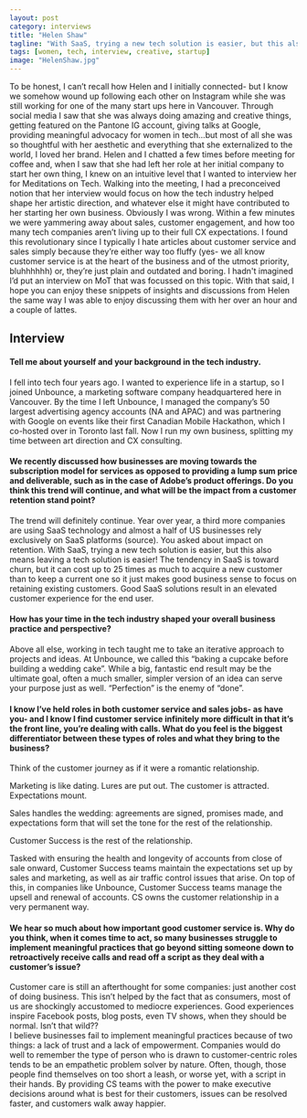 ```yaml
---
layout: post
category: interviews
title: "Helen Shaw"
tagline: "With SaaS, trying a new tech solution is easier, but this also means leaving a tech solution is easier!"
tags: [women, tech, interview, creative, startup]
image: "HelenShaw.jpg"
---
```


To be honest, I can’t recall how Helen and I initially connected- but I know we somehow wound up following each other on Instagram while she was still working for one of the many start ups here in Vancouver. Through social media I saw that she was always doing amazing and creative things, getting featured on the Pantone IG account, giving talks at Google, providing meaningful advocacy for women in tech…but most of all she was so thoughtful with her aesthetic and everything that she externalized to the world, I loved her brand.
Helen and I chatted a few times before meeting for coffee and, when I saw that she had left her role at her initial company to start her own thing, I knew on an intuitive level that I wanted to interview her for Meditations on Tech. Walking into the meeting, I had a preconceived notion that her interview would focus on how the tech industry helped shape her artistic direction, and whatever else it might have contributed to her starting her own business. Obviously I was wrong.
Within a few minutes we were yammering away about sales, customer engagement, and how too many tech companies aren’t living up to their full CX expectations. I found this revolutionary since I typically I hate articles about customer service and sales simply because they’re either way too fluffy (yes- we all know customer service is at the heart of the business and of the utmost priority, bluhhhhhh) or, they’re just plain and outdated and boring. I hadn't imagined I’d put an interview on MoT that was focussed on this topic. With that said, I hope you can enjoy these snippets of insights and discussions from Helen the same way I was able to enjoy discussing them with her over an hour and a couple of lattes.

## Interview

#### Tell me about yourself and your background in the tech industry.
I fell into tech four years ago. I wanted to experience life in a startup, so I joined Unbounce, a marketing software company headquartered here in Vancouver. 
By the time I left Unbounce, I managed the company’s 50 largest advertising agency accounts (NA and APAC) and was partnering with Google on events like their first Canadian Mobile Hackathon, which I co-hosted over in Toronto last fall. 
Now I run my own business, splitting my time between art direction and CX consulting.

#### We recently discussed how businesses are moving towards the subscription model for services as opposed to providing a lump sum price and deliverable, such as in the case of Adobe’s product offerings. Do you think this trend will continue, and what will be the impact from a customer retention stand point?
The trend will definitely continue. Year over year, a third more companies are using SaaS technology and almost a half of US businesses rely exclusively on SaaS platforms (source). 
You asked about impact on retention. With SaaS, trying a new tech solution is easier, but this also means leaving a tech solution is easier! The tendency in SaaS is toward churn, but it can cost up to 25 times as much to acquire a new customer than to keep a current one so it just makes good business sense to focus on retaining existing customers. Good SaaS solutions result in an elevated customer experience for the end user. 

#### How has your time in the tech industry shaped your overall business practice and perspective?
Above all else, working in tech taught me to take an iterative approach to projects and ideas.
At Unbounce, we called this “baking a cupcake before building a wedding cake”.
While a big, fantastic end result may be the ultimate goal, often a much smaller, simpler version of an idea can serve your purpose just as well. “Perfection” is the enemy of “done”. 

#### I know I’ve held roles in both customer service and sales jobs- as have you- and I know I find customer service infinitely more difficult in that it’s the front line, you’re dealing with calls. What do you feel is the biggest differentiator between these types of roles and what they bring to the business?
Think of the customer journey as if it were a romantic relationship.
 
Marketing is like dating. Lures are put out. The customer is attracted. Expectations mount. 

Sales handles the wedding: agreements are signed, promises made, and expectations form that will set the tone for the rest of the relationship. 

Customer Success is the rest of the relationship. 

Tasked with ensuring the health and longevity of accounts from close of sale onward, Customer Success teams maintain the expectations set up by sales and marketing, as well as air traffic control issues that arise. On top of this, in companies like Unbounce, Customer Success teams manage the upsell and renewal of accounts. CS owns the customer relationship in a very permanent way.

#### We hear so much about how important good customer service is. Why do you think, when it comes time to act, so many businesses struggle to implement meaningful practices that go beyond sitting someone down to retroactively receive calls and read off a script as they deal with a customer’s issue?
Customer care is still an afterthought for some companies: just another cost of doing business. This isn’t helped by the fact that as consumers, most of us are shockingly accustomed to mediocre experiences. Good experiences inspire Facebook posts, blog posts, even TV shows, when they should be normal. Isn’t that wild??  
I believe businesses fail to implement meaningful practices because of two things: a lack of trust and a lack of empowerment. 
Companies would do well to remember the type of person who is drawn to customer-centric roles tends to be an empathetic problem solver by nature. 
Often, though, those people find themselves on too short a leash, or worse yet, with a script in their hands.
By providing CS teams with the power to make executive decisions around what is best for their customers, issues can be resolved faster, and customers walk away happier.   





